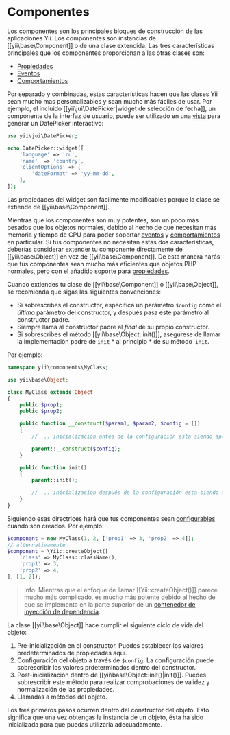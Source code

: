 Componentes
===========

Los componentes son los principales bloques de construcción de las aplicaciones Yii. Los componentes son instancias de [[yii\base\Component]] o de una clase extendida. Las tres características principales que los componentes proporcionan
a las otras clases son:

* [Propiedades](concept-properties.md)
* [Eventos](concept-events.md)
* [Comportamientos](concept-behaviors.md)

Por separado y combinadas, estas características hacen que las clases Yii sean mucho mas personalizables y sean mucho más fáciles de usar. Por ejemplo, el incluido [[yii\jui\DatePicker|widget de selección de fecha]], un componente de la interfaz de usuario, puede ser utilizado en una [vista](structure-view.md) para generar un DatePicker interactivo:

```php
use yii\jui\DatePicker;

echo DatePicker::widget([
    'language' => 'ru',
    'name'  => 'country',
    'clientOptions' => [
        'dateFormat' => 'yy-mm-dd',
    ],
]);
```

Las propiedades del widget son fácilmente modificables porque la clase se extiende de [[yii\base\Component]].

Mientras que los componentes son muy potentes, son un poco más pesados que los objetos normales, debido al hecho de que necesitan más memoria y tiempo de CPU para poder soportar [eventos](concept-events.md) y [comportamientos](concept-behaviors.md) en particular.
Si tus componentes no necesitan estas dos características, deberías considerar extender tu componente directamente de [[yii\base\Object]] en vez de [[yii\base\Component]]. De esta manera harás que tus componentes sean mucho más eficientes que objetos PHP normales, pero con el añadido soporte para [propiedades](concept-properties.md).

Cuando extiendes tu clase de [[yii\base\Component]] o [[yii\base\Object]], se recomienda que sigas las siguientes convenciones:

- Si sobrescribes el constructor, especifica un parámetro `$config` como el *último* parámetro del constructor, y después pasa este parámetro al constructor padre.
- Siempre llama al constructor padre al *final* de su propio constructor.
- Si sobrescribes el método [[yii\base\Object::init()]], asegúrese de llamar la implementación padre de `init` * al principio * de su método` init`.

Por ejemplo:

```php
namespace yii\components\MyClass;

use yii\base\Object;

class MyClass extends Object
{
    public $prop1;
    public $prop2;

    public function __construct($param1, $param2, $config = [])
    {
        // ... inicialización antes de la configuración está siendo aplicada

        parent::__construct($config);
    }

    public function init()
    {
        parent::init();

        // ... inicialización después de la configuración esta siendo aplicada
    }
}
```

Siguiendo esas directrices hará que tus componentes sean [configurables](concept-configurations.md) cuando son creados. Por ejemplo:

```php
$component = new MyClass(1, 2, ['prop1' => 3, 'prop2' => 4]);
// alternativamente
$component = \Yii::createObject([
    'class' => MyClass::className(),
    'prop1' => 3,
    'prop2' => 4,
], [1, 2]);
```

> Info: Mientras que el enfoque de llamar [[Yii::createObject()]] parece mucho más complicado, es mucho más potente debido al hecho de que se implementa en la parte superior de un [contenedor de inyección de dependencia](concept-di-container.md).
  

La clase [[yii\base\Object]] hace cumplir el siguiente ciclo de vida del objeto:

1. Pre-inicialización en el constructor. Puedes establecer los valores predeterminados de propiedades aquí.
2. Configuración del objeto a través de `$config`. La configuración puede sobrescribir los valores prdeterminados dentro del constructor.
3. Post-inicialización dentro de [[yii\base\Object::init()|init()]]. Puedes sobrescribir este método para realizar comprobaciones de validez y normalización de las propiedades.
4. Llamadas a métodos del objeto.

Los tres primeros pasos ocurren dentro del constructor del objeto. Esto significa que una vez obtengas la instancia de un objeto, ésta ha sido inicializada para que puedas utilizarla adecuadamente.
